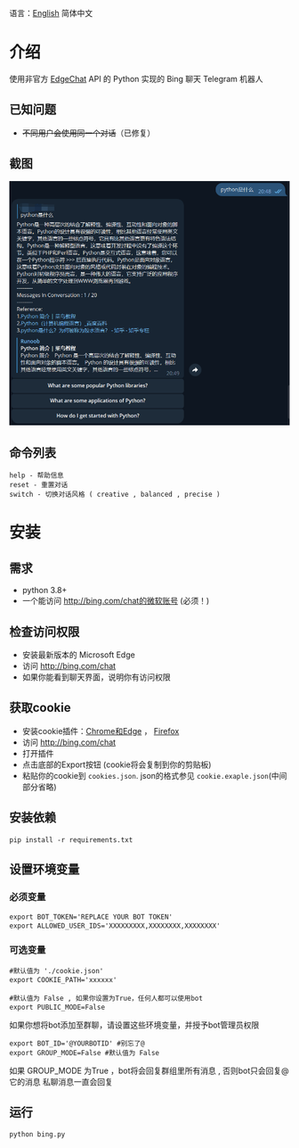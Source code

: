 语言：[English](README.MD) 简体中文
# 介绍

使用非官方 [EdgeChat](https://github.com/acheong08/EdgeGPT) API 的 Python 实现的 Bing 聊天 Telegram 机器人

## 已知问题

- ~~不同用户会使用同一个对话~~（已修复）

## 截图

![](assets/screenshot.zh-cn.png)

## 命令列表

```
help - 帮助信息
reset - 重置对话
switch - 切换对话风格 ( creative , balanced , precise )
```

# 安装

## 需求

- python 3.8+
- 一个能访问 http://bing.com/chat的微软账号 (必须！)

## 检查访问权限

- 安装最新版本的 Microsoft Edge
- 访问 http://bing.com/chat
- 如果你能看到聊天界面，说明你有访问权限

 ## 获取cookie

- 安装cookie插件：[Chrome和Edge](https://chrome.google.com/webstore/detail/cookie-editor/hlkenndednhfkekhgcdicdfddnkalmdm) ， [Firefox](https://addons.mozilla.org/en-US/firefox/addon/cookie-editor/)
- 访问 http://bing.com/chat
- 打开插件
- 点击底部的Export按钮 (cookie将会复制到你的剪贴板)
- 粘贴你的cookie到 `cookies.json`. json的格式参见 `cookie.exaple.json`(中间部分省略)

## 安装依赖

```shell
pip install -r requirements.txt
```

## 设置环境变量

### 必须变量

```shell
export BOT_TOKEN='REPLACE YOUR BOT TOKEN'
export ALLOWED_USER_IDS='XXXXXXXXX,XXXXXXXX,XXXXXXXX'
```

### 可选变量

```shell
#默认值为 './cookie.json'
export COOKIE_PATH='xxxxxx' 

#默认值为 False , 如果你设置为True，任何人都可以使用bot
export PUBLIC_MODE=False
```

如果你想将bot添加至群聊，请设置这些环境变量，并授予bot管理员权限
```shell
export BOT_ID='@YOURBOTID' #别忘了@
export GROUP_MODE=False #默认值为 False
```
如果  GROUP_MODE 为True ，bot将会回复群组里所有消息 , 否则bot只会回复@它的消息
私聊消息一直会回复

## 运行

```shell
python bing.py 
```






